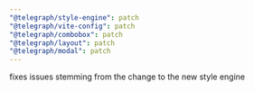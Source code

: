 ```yaml
---
"@telegraph/style-engine": patch
"@telegraph/vite-config": patch
"@telegraph/combobox": patch
"@telegraph/layout": patch
"@telegraph/modal": patch
---
```


fixes issues stemming from the change to the new style engine
